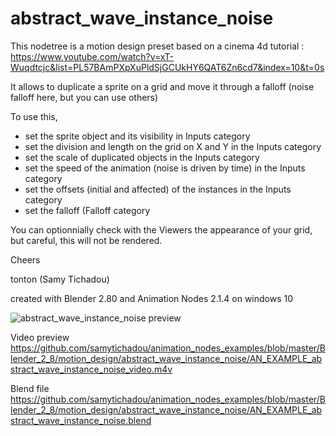# abstract_wave_instance_noise

This nodetree is a motion design preset based on a cinema 4d tutorial :
https://www.youtube.com/watch?v=xT-Wuqdtcjc&list=PL57BAmPXpXuPldSjGCUkHY6QAT6Zn6cd7&index=10&t=0s    

It allows to duplicate a sprite on a grid and move it through a falloff (noise falloff here, but you can use others)

To use this, 
- set the sprite object and its visibility in Inputs category
- set the division and length on the grid on X and Y in the Inputs category
- set the scale of duplicated objects in the Inputs category
- set the speed of the animation (noise is driven by time) in the Inputs category
- set the offsets (initial and affected) of the instances in the Inputs category
- set the falloff (Falloff category

You can optionnially check with the Viewers the appearance of your grid, but careful, this will not be rendered.

Cheers

tonton (Samy Tichadou)

created with Blender 2.80 and Animation Nodes 2.1.4 on windows 10

![abstract_wave_instance_noise preview](https://github.com/samytichadou/animation_nodes_examples/blob/master/Blender_2_8/motion_design/abstract_wave_instance_noise/AN_EXAMPLE_abstract_wave_instance_noise_preview.png)

Video preview
https://github.com/samytichadou/animation_nodes_examples/blob/master/Blender_2_8/motion_design/abstract_wave_instance_noise/AN_EXAMPLE_abstract_wave_instance_noise_video.m4v

Blend file
https://github.com/samytichadou/animation_nodes_examples/blob/master/Blender_2_8/motion_design/abstract_wave_instance_noise/AN_EXAMPLE_abstract_wave_instance_noise.blend
